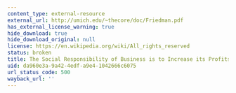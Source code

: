```yaml
---
content_type: external-resource
external_url: http://umich.edu/~thecore/doc/Friedman.pdf
has_external_license_warning: true
hide_download: true
hide_download_original: null
license: https://en.wikipedia.org/wiki/All_rights_reserved
status: broken
title: The Social Responsibility of Business is to Increase its Profits
uid: da960e3a-9a42-4edf-a9e4-1042666c6075
url_status_code: 500
wayback_url: ''
---
```

